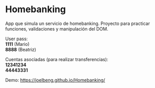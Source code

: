 # Homebanking

 App que simula un servicio de homebanking. Proyecto para practicar funciones, validaciones y manipulación del DOM.

User pass: <br>
 **1111** (Mario)<br>
 **8888** (Beatriz)

 Cuentas asociadas (para realizar transferencias): <br>
 **12341234**<br>
 **44443331** 
 
 Demo: https://joelbeng.github.io/Homebanking/

